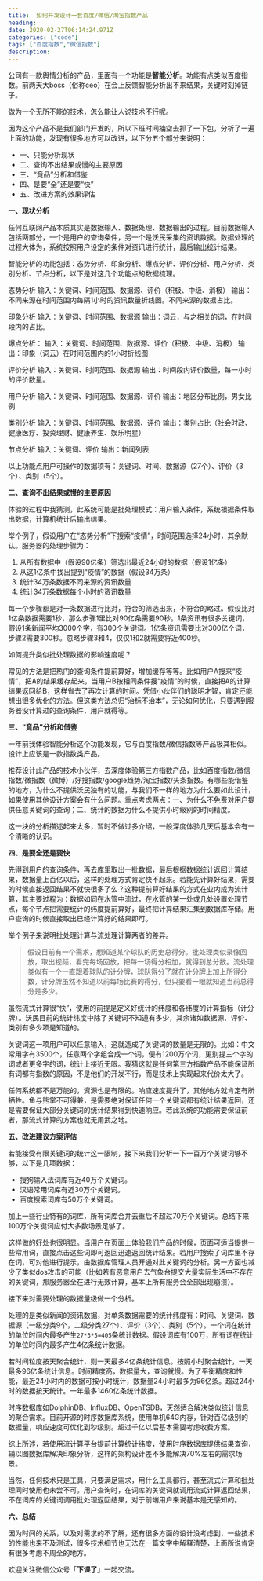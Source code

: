 ```yaml
---
title:  如何开发设计一套百度/微信/淘宝指数产品
heading:  
date: 2020-02-27T06:14:24.971Z
categories: ["code"]
tags: ["百度指数","微信指数"]
description: 
---
```


公司有一款舆情分析的产品，里面有一个功能是**智能分析**。功能有点类似百度指数。前两天大boss（俗称ceo）在会上反馈智能分析出不来结果，关键时刻掉链子。

做为一个无所不能的技术，怎么能让人说技术不行呢。

因为这个产品不是我们部门开发的，所以下班时间抽空去抓了一下包，分析了一遍上面的功能，发现有很多地方可以改进，以下分五个部分来说明：

 - 一、只能分析现状
 - 二、查询不出结果或慢的主要原因
 - 三、“竟品”分析和借鉴
 - 四、是要“全”还是要“快”
 - 五、改进方案的效果评估
 
**一、现状分析**

任何互联网产品本质其实是数据输入、数据处理、数据输出的过程。目前数据输入包括两部分，一个是用户的查询条件，另一个是沃民采集的资讯数据。数据处理的过程大体为，系统按照用户设定的条件对资讯进行统计，最后输出统计结果。

智能分析的功能包括：态势分析、印象分析、爆点分析、评价分析、用户分析、类别分析、节点分析，以下是对这几个功能点的数据梳理。


态势分析
输入：关键词、时间范围、数据源、评价（积极、中级、消极）
输出：不同来源在时间范围内每隔1小时的资讯数量折线图。不同来源的数据占比。


印象分析
输入：关键词、时间范围、数据源
输出：词云，与之相关的词，在时间段内的占比。

爆点分析：
输入：关键词、时间范围、数据源、评价（积极、中级、消极）
输出：印象（词云）在时间范围内的1小时折线图

评价分析
输入：关键词、时间范围、数据源
输出：时间段内评价数量，每一小时的评价数量。


用户分析
输入：关键词、时间范围、数据源、评价
输出：地区分布比例，男女比例

类别分析
输入：关键词、时间范围、数据源、评价
输出：类别占比（社会时政、健康医疗、投资理财、健康养生、娱乐明星）

节点分析
输入：关键词、评价
输出：新闻列表


以上功能点用户可操作的数据项有：关键词、时间、数据源（27个）、评价（3个）、类别（5个）。


**二、查询不出结果或慢的主要原因**

体验的过程中我猜测，此系统可能是批处理模式：用户输入条件，系统根据条件取出数据，计算机统计后输出结果。

举个例子，假设用户在“态势分析”下搜索“疫情”，时间范围选择24小时，其余默认。服务器的处理步骤为：

 1. 从所有数据中（假设90亿条）筛选出最近24小时的数据（假设1亿条）
 2. 从这1亿条中找出提到“疫情”的数据（假设34万条）
 3. 统计34万条数据不同来源的资讯数量
 4. 统计34万条数据每个小时的资讯数量

每一个步骤都是对一条数据进行比对，符合的筛选出来，不符合的略过。假设比对1亿条数据需要1秒，那么步骤1里比对90亿条需要90秒。1条资讯有很多关键词，假设1条新闻平均3000个字，有300个关键词。1亿条资讯需要比对300亿个词，步骤2需要300秒。忽略步骤3和4，仅仅1和2就需要将近400秒。

如何提升类似批处理数据的影响速度呢？

常见的方法是把热门的查询条件提前算好，增加缓存等等。比如用户A搜来“疫情”，把A的结果缓存起来，当用户B按相同条件搜“疫情”的时候，直接把A的计算结果返回给B，这样省去了再次计算的时间。凭借小伙伴们的聪明才智，肯定还能想出很多优化的方法。但这类方法总归“治标不治本”，无论如何优化，只要遇到服务器没计算过的查询条件，用户就得等。




**三、“竟品”分析和借鉴**

一年前我体验智能分析这个功能发现，它与百度指数/微信指数等产品极其相似。设计上应该是一款指数类产品。

推荐设计此产品的技术小伙伴，去深度体验第三方指数产品，比如百度指数/微信指数/微指数（微博）/好搜指数/google趋势/淘宝指数/头条指数。有哪些能借鉴的地方，为什么不提供沃民独有的功能，与我们不一样的地方为什么要如此设计，如果使用其他设计方案会有什么问题。重点考虑两点：一、为什么不免费对用户提供任意关键词的查询；二、统计的数据为什么不提供小时级别的时间精度。

这一块的分析描述起来太多，暂时不做过多介绍，一般深度体验几天后基本会有一个清晰的认识。


**四、是要全还是要快**

先得到用户的查询条件，再去库里取出一批数据，最后根据数据统计返回计算结果，数据量上百亿以后，这样的处理方式肯定快不起来。若能先计算好结果，需要的时候直接返回结果不就快很多了么？这种提前算好结果的方式在业内成为流计算，其主要过程为：数据如同在水管中流过，在水管的某一处或几处设置处理节点，每个节点把需要统计的纬度提前算好，最终把计算结果汇集到数据库存储。用户查询的时候直接取出已经计算好的结果即可。

举个例子来说明批处理计算与流处理计算两者的差异。

> 假设目前有一个需求，想知道某个球队的历史总得分。批处理类似录像回放，取出视频，看完每场回放，把每一场得分相加，就得到总分数。流处理类似有一个一直跟着球队的计分牌，球队得分了就在计分牌上加上所得分数，计分牌虽然不知道以前每场比赛的得分，但只要看一眼就知道当前总得分是多少。


虽然流式计算很“快”，使用的前提是定义好统计的纬度和各纬度的计算指标（计分牌）。沃民目前的统计纬度中除了关键词不知道有多少，其余诸如数据源、评价、类别有多少项是知道的。

关键词这一项用户可以任意输入，这就造成了关键词的数量是无限的。比如：中文常用字有3500个，任意两个字组合成一个词，便有1200万个词，更别提三个字的词或者更多字的词，统计上接近无限。我猜这就是任何第三方指数产品不能保证所有词都有指数的原因，不是他们的开发不行，而是技术上实现起来代价太大了。

任何系统都不是万能的，资源也是有限的。响应速度提升了，其他地方就肯定有所牺牲。鱼与熊掌不可得兼，是需要绝对保证任何一个关键词都有统计结果返回，还是需要保证大部分关键词的统计结果得到快速响应。若此系统的功能需要保证前者，那流式计算的方案也就无用武之地。

**五、改进建议方案评估**

若能接受有限关键词的统计这一限制，接下来我们分析一下一百万个关键词够不够，以下是几项数据：

 - 搜狗输入法词库有近40万个关键词。
 - 汉语常用词库有近30万个关键词。
 - 百度搜索词库有50万个关键词。

加上一些行业特有的词库，所有词库合并去重后不超过70万个关键词。总结下来100万个关键词应付大多数场景足够了。

这样做的好处也很明显。当用户在页面上体验我们产品的时候，页面可适当提供一些常用词，直接点击这些词即可返回迅速返回统计结果。若用户搜索了词库里不存在词，可对他进行提示，由数据库管理人员开通对此关键词的分析。另一方面也减少了类似dos攻击的可能（比如若有恶意用户去气象台提交大量实际生活中不存在的关键词，那服务器全在进行无效计算，基本上所有服务会全部出现崩溃）。


接下来对需要处理的数据量级做一个分析。

处理的是类似新闻的资讯数据，对单条数据需要的统计纬度有：时间、关键词、数据源（一级分类9个，二级分类27个）、评价（3个）、类别（5个）。一个词在统计的单位时间内最多产生`27*3*5=405`条统计数据。假设词库有100万，所有词在统计的单位时间内最多产生4亿条统计数据。

若时间粒度按天聚合统计，则一天最多4亿条统计信息。按照小时聚合统计，一天最多96亿条统计信息。时间精度高，数据量大，查询就慢。为了平衡精度和性能，最近24小时内的数据可按小时统计，数据量24小时最多为96亿条。超过24小时的数据按天统计。一年最多1460亿条统计数据。

时序数据库如DolphinDB、InfluxDB、OpenTSDB，天然适合解决类似统计信息的聚合需求。目前开源的时序数据库系统，使用单机64G内存，针对百亿级别的数据量，响应速度可优化到秒级别。超过千亿以后基本需要考虑收费方案。

综上所述，若使用流计算平台提前计算统计纬度，使用时序数据库提供结果查询，辅以图数据库解决印象分析，这样的架构设计差不多能解决70%左右的需求场景。

当然，任何技术只是工具，只要满足需求，用什么工具都行，甚至流式计算和批处理同时使用也未尝不可。用户查询时，在词库的关键词就调用流式计算返回结果，不在词库的关键词调用批处理返回结果，对于前端用户来说基本是无感知的。


**六、总结**

因为时间的关系，以及对需求的不了解，还有很多方面的设计没考虑到，一些技术的性能也来不及测试，很多技术细节也无法在一篇文字中解释清楚，上面所说肯定有很多考虑不周全的地方。

欢迎关注微信公众号「**下课了**」一起交流。















